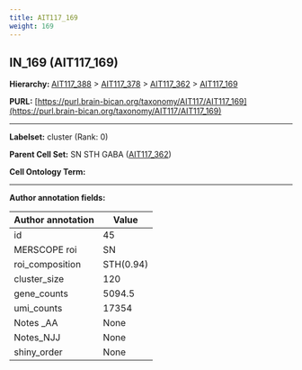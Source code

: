 ```yaml
---
title: AIT117_169
weight: 169
---
```

## IN_169 (AIT117_169)
<b>Hierarchy: </b>
[AIT117_388](../AIT117_388) >
[AIT117_378](../AIT117_378) >
[AIT117_362](../AIT117_362) >
[AIT117_169](../AIT117_169)

**PURL:** [https://purl.brain-bican.org/taxonomy/AIT117/AIT117_169](https://purl.brain-bican.org/taxonomy/AIT117/AIT117_169)

---


**Labelset:** cluster (Rank: 0)

**Parent Cell Set:** SN STH GABA ([AIT117_362](../AIT117_362))



**Cell Ontology Term:** 

[MARKER GENES.]: #


---

[TRANSFERRED ANNOTATIONS.]: #


[AUTHOR ANNOTATION FIELDS.]: #


**Author annotation fields:**

| Author annotation | Value |
|-------------------|-------|
|id|45|
|MERSCOPE roi|SN|
|roi_composition|STH(0.94)|
|cluster_size|120|
|gene_counts|5094.5|
|umi_counts|17354|
|Notes _AA|None|
|Notes_NJJ|None|
|shiny_order|None|
